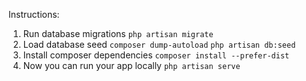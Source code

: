Instructions:

1. Run database migrations
   `php artisan migrate`
2. Load database seed
	`composer dump-autoload`
	`php artisan db:seed`
3. Install composer dependencies
	`composer install --prefer-dist`
4. Now you can run your app locally `php artisan serve`